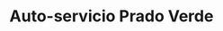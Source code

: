 ---
title: "Auto-servicio Prado Verde"
url: /bogota-d-c/auto-servicio-prado-verde/
shop: supermercado
---